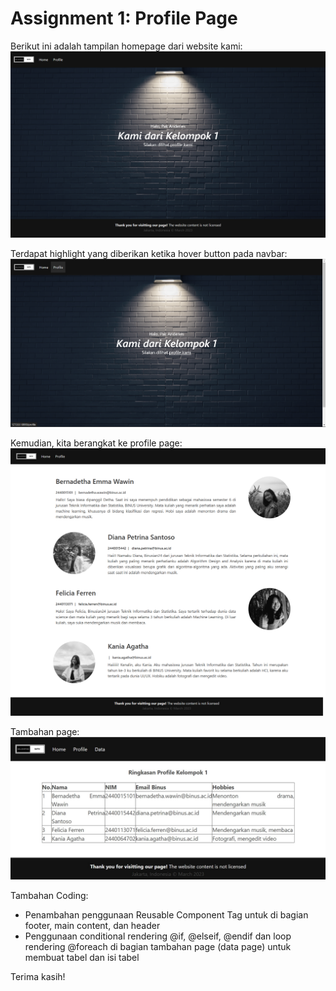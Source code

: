 # Assignment 1: Profile Page

Berikut ini adalah tampilan homepage dari website kami:
![Homepage](https://github.com/kaniaagt/WebProgGSLC1/blob/master/homepage.png)

Terdapat highlight yang diberikan ketika hover button pada navbar:
![Hover](https://github.com/kaniaagt/WebProgGSLC1/blob/master/homepage-hover.png)

Kemudian, kita berangkat ke profile page:
![Profile Page](https://github.com/kaniaagt/WebProgGSLC1/blob/master/profilepage.png)

Tambahan page:
![Data Page](https://github.com/kaniaagt/WebProgGSLC1/blob/master/datapage.jpg)

Tambahan Coding:
- Penambahan penggunaan Reusable Component Tag untuk di bagian footer, main content, dan header
- Penggunaan conditional rendering @if, @elseif, @endif dan loop rendering @foreach di bagian tambahan page (data page) untuk membuat tabel dan isi tabel

Terima kasih!
